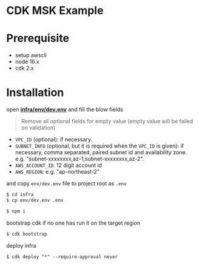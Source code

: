 # CDK MSK Example

# Prerequisite

- setup awscli
- node 16.x
- cdk 2.x

# Installation

open [**infra/env/dev.env**](/infra/env/dev.env) and fill the blow fields

> Remove all optional fields for empty value (empty value will be failed on validation)

- `VPC_ID` (optional): if necessary.
- `SUBNET_INFO` (optional, but it is required when the `VPC_ID` is given): if necessary, comma separated, paired subnet id and availability zone. e.g. "subnet-xxxxxxxx,az-1,subnet-xxxxxxxx,az-2".
- `AWS_ACCOUNT_ID`: 12 digit account id
- `AWS_REGION`: e.g. "ap-northeast-2"

and copy `env/dev.env` file to project root as `.env`

```bash
$ cd infra
$ cp env/dev.env .env
```

```bash
$ npm i
```

bootstrap cdk if no one has run it on the target region

```bash
$ cdk bootstrap
```

deploy infra

```
$ cdk deploy "*" --require-approval never
```
